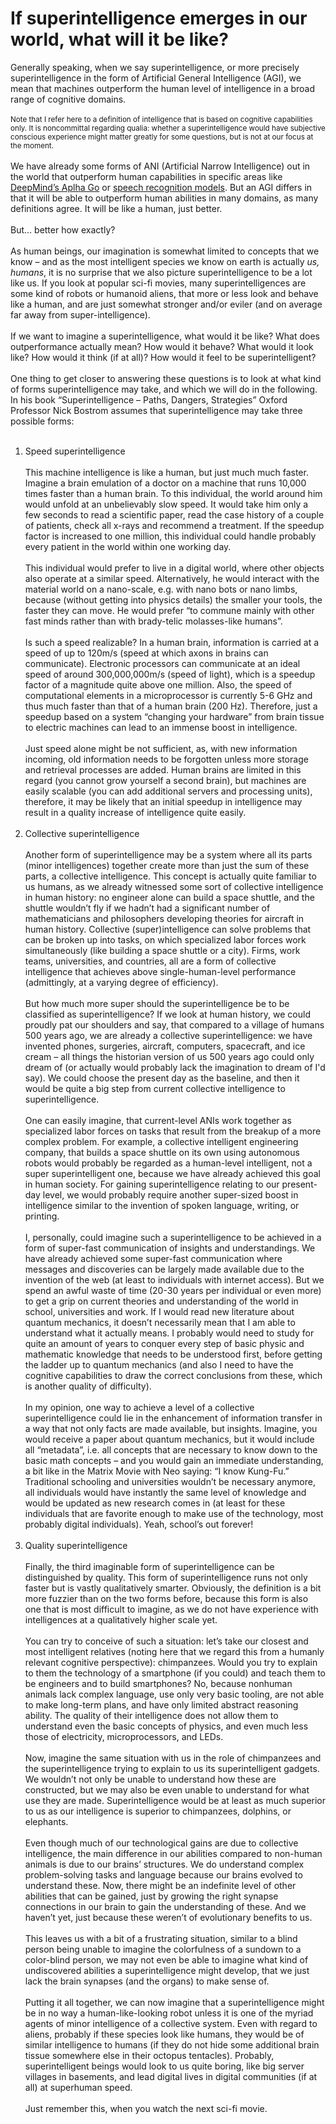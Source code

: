 # If superintelligence emerges in our world, what will it be like? 

Generally speaking, when we say superintelligence, or more precisely superintelligence in the form of Artificial General Intelligence (AGI), we mean that 
machines outperform the human level of intelligence in a broad range of cognitive domains.
<br><br>
<sub> Note that I refer here to a definition of intelligence that is based on cognitive capabilities only. It is noncommittal regarding qualia: whether a 
  superintelligence would have subjective conscious experience might matter greatly for some questions, but is not at our focus at the moment. </sub> 
<br><br>
We have already some forms of ANI (Artificial Narrow Intelligence) out in the world that outperform human capabilities in specific areas like 
[DeepMind’s Aplha Go]( https://en.wikipedia.org/wiki/AlphaGo_versus_Lee_Sedol) or 
[speech recognition models](https://techxplore.com/news/2020-10-ai-outperforms-humans-speech-recognition.html). 
But an AGI differs in that it will be able to outperform human abilities in many domains, as many definitions agree. It will be like a human, just better. 
<br><br>
But... better how exactly? 
<br><br>
As human beings, our imagination is somewhat limited to concepts that we know – and as the most intelligent species we know on earth is actually *us, humans*, 
it is no surprise that we also picture superintelligence to be a lot like us. If you look at popular sci-fi movies, many superintelligences are some kind of 
robots or humanoid aliens, that more or less look and behave like a human, and are just somewhat stronger and/or eviler (and on average far away from 
super-intelligence). 
<br><br>
If we want to imagine a superintelligence, what would it be like? What does outperformance actually mean? How would it behave? What would it look like? 
How would it think (if at all)? How would it feel to be superintelligent? 
<br><br>
One thing to get closer to answering these questions is to look at what kind of forms superintelligence may take, and which we will do in the following. 
In his book “Superintelligence – Paths, Dangers, Strategies” Oxford Professor Nick Bostrom assumes that superintelligence may take three possible forms:
<br><br>
1.	Speed superintelligence
<br><br>
This machine intelligence is like a human, but just much much faster. Imagine a brain emulation of a doctor on a machine that runs 10,000 times faster than a 
human brain. To this individual, the world around him would unfold at an unbelievably slow speed. It would take him only a few seconds to read a scientific paper, 
read the case history of a couple of patients, check all x-rays and recommend a treatment. If the speedup factor is increased to one million, this individual could 
handle probably every patient in the world within one working day. 
<br><br>
This individual would prefer to live in a digital world, where other objects also operate at a similar speed. Alternatively, he would interact with the material 
world on a nano-scale, e.g. with nano bots or nano limbs, because (without getting into physics details) the smaller your tools, the faster they can move. 
He would prefer “to commune mainly with other fast minds rather than with brady-telic molasses-like humans”. 
<br><br>
Is such a speed realizable? In a human brain, information is carried at a speed of up to 120m/s (speed at which axons in brains can communicate). Electronic 
processors can communicate at an ideal speed of around 300,000,000m/s (speed of light), which is a speedup factor of a magnitude quite above one million. Also, 
the speed of computational elements in a microprocessor is currently 5-6 GHz and thus much faster than that of a human brain (200 Hz). Therefore, just a speedup 
based on a system “changing your hardware” from brain tissue to electric machines can lead to an immense boost in intelligence. 
<br><br>
Just speed alone might be not sufficient, as, with new information incoming, old information needs to be forgotten unless more storage and retrieval processes are 
added. Human brains are limited in this regard (you cannot grow yourself a second brain), but machines are easily scalable (you can add additional servers and 
processing units), therefore, it may be likely that an initial speedup in intelligence may result in a quality increase of intelligence quite easily. 
<br><br>
2.	Collective superintelligence
<br><br>
Another form of superintelligence may be a system where all its parts (minor intelligences) together create more than just the sum of these parts, a collective 
intelligence. This concept is actually quite familiar to us humans, as we already witnessed some sort of collective intelligence in human history: no engineer alone 
can build a space shuttle, and the shuttle wouldn’t fly if we hadn’t had a significant number of mathematicians and philosophers developing theories for aircraft in 
human history. Collective (super)intelligence can solve problems that can be broken up into tasks, on which specialized labor forces work simultaneously 
(like building a space shuttle or a city). Firms, work teams, universities, and countries, all are a form of collective intelligence that achieves above 
single-human-level performance (admittingly, at a varying degree of efficiency). 
<br><br>
But how much more super should the superintelligence be to be classified as superintelligence? If we look at human history, we could proudly pat our shoulders and 
say, that compared to a village of humans 500 years ago, we are already a collective superintelligence: we have invented phones, surgeries, aircraft, computers, 
spacecraft, and ice cream – all things the historian version of us 500 years ago could only dream of (or actually would probably lack the imagination to dream of I'd say). 
We could choose the present day as the baseline, and then it would be quite a big step from current collective intelligence to superintelligence. 
<br><br>
One can easily imagine, that current-level ANIs work together as specialized labor forces on tasks that result from the breakup of a more complex problem. For example, 
a collective intelligent engineering company, that builds a space shuttle on its own using autonomous robots would probably be regarded as a human-level intelligent, 
not a super superintelligent one, because we have already achieved this goal in human society. For gaining superintelligence relating to our present-day level, we 
would probably require another super-sized boost in intelligence similar to the invention of spoken language, writing, or printing. 
<br><br>
I, personally, could imagine such a superintelligence to be achieved in a form of super-fast communication of insights and understandings. We have already achieved 
some super-fast communication where messages and discoveries can be largely made available due to the invention of the web (at least to individuals with internet 
access). But we spend an awful waste of time (20-30 years per individual or even more) to get a grip on current theories and understanding of the world in school, 
universities and work. If I would read new literature about quantum mechanics, it doesn’t necessarily mean that I am able to understand what it actually means. I 
probably would need to study for quite an amount of years to conquer every step of basic physic and mathematic knowledge that needs to be understood first, before 
getting the ladder up to quantum mechanics (and also I need to have the cognitive capabilities to draw the correct conclusions from these, which is another quality 
of difficulty).
<br><br>
In my opinion, one way to achieve a level of a collective superintelligence could lie in the enhancement of information transfer in a way that not only facts are 
made available, but insights. Imagine, you would receive a paper about quantum mechanics, but it would include all “metadata”, i.e. all concepts that are necessary 
to know down to the basic math concepts – and you would gain an immediate understanding, a bit like in the Matrix Movie with Neo saying: “I know Kung-Fu.” Traditional 
schooling and universities wouldn’t be necessary anymore, all individuals would have instantly the same level of knowledge and would be updated as new research comes 
in (at least for these individuals that are favorite enough to make use of the technology, most probably digital individuals). Yeah, school’s out forever! 
<br><br>
3.	Quality superintelligence
<br><br>
Finally, the third imaginable form of superintelligence can be distinguished by quality. This form of superintelligence runs not only faster but is vastly 
qualitatively smarter. Obviously, the definition is a bit more fuzzier than on the two forms before, because this form is also one that is most difficult to 
imagine, as we do not have experience with intelligences at a qualitatively higher scale yet. 
<br><br>
You can try to conceive of such a situation: let’s take our closest and most intelligent relatives (noting here that we regard this from a humanly relevant cognitive 
perspective): chimpanzees. Would you try to explain to them the technology of a smartphone (if you could) and teach them to be engineers and to build smartphones? No, 
because nonhuman animals lack complex language, use only very basic tooling, are not able to make long-term plans, and have only limited abstract reasoning ability. 
The quality of their intelligence does not allow them to understand even the basic concepts of physics, and even much less those of electricity, microprocessors, and 
LEDs. 
<br><br>
Now, imagine the same situation with us in the role of chimpanzees and the superintelligence trying to explain to us its superintelligent gadgets. We wouldn’t not 
only be unable to understand how these are constructed, but we may also be even unable to understand for what use they are made. Superintelligence would be at least 
as much superior to us as our intelligence is superior to chimpanzees, dolphins, or elephants. 
<br><br>
Even though much of our technological gains are due to collective intelligence, the main difference in our abilities compared to non-human animals is due to our 
brains’ structures. We do understand complex problem-solving tasks and language because our brains evolved to understand these. Now, there might be an indefinite 
level of other abilities that can be gained, just by growing the right synapse connections in our brain to gain the understanding of these. And we haven’t yet, just 
because these weren’t of evolutionary benefits to us. 
<br><br>
This leaves us with a bit of a frustrating situation, similar to a blind person being unable to imagine the colorfulness of a sundown to a color-blind person, we 
may not even be able to imagine what kind of undiscovered abilities a superintelligence might develop, that we just lack the brain synapses (and the organs) to make 
sense of. 
<br><br>
Putting it all together, we can now imagine that a superintelligence might be in no way a human-like-looking robot unless it is one of the myriad agents of minor 
intelligence of a collective system. Even with regard to aliens, probably if these species look like humans, they would be of similar intelligence to humans (if they 
do not hide some additional brain tissue somewhere else in their octopus tentacles). Probably, superintelligent beings would look to us quite boring, like big server 
villages in basements, and lead digital lives in digital communities (if at all) at superhuman speed. 
<br><br>
Just remember this, when you watch the next sci-fi movie. 
